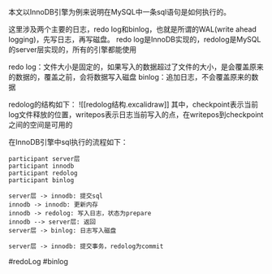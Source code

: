 本文以InnoDB引擎为例来说明在MySQL中一条sql语句是如何执行的。

这里涉及两个主要的日志，redo log和binlog，也就是所谓的WAL(write ahead logging)，先写日志，再写磁盘。
redo log是InnoDB实现的，redolog是MySQL的server层实现的，所有的引擎都能使用

redo log：文件大小是固定的，如果写入的数据超过了文件的大小，是会覆盖原来的数据的，覆盖之前，会将数据写入磁盘
binlog：追加日志，不会覆盖原来的数据

redolog的结构如下：
![[redolog结构.excalidraw]]
其中，checkpoint表示当前log文件释放的位置，writepos表示日志当前写入的点，在writepos到checkpoint之间的空间是可用的

在InnoDB引擎中sql执行的流程如下：
``` plantuml
participant server层
participant innodb
participant redolog
participant binlog

server层 -> innodb: 提交sql
innodb -> innodb: 更新内存
innodb -> redolog: 写入日志，状态为prepare
innodb --> server层: 返回
server层 -> binlog: 日志写入磁盘

server层 -> innodb: 提交事务，redolog为commit
```

#redoLog    #binlog